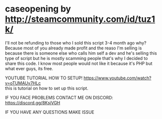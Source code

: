 # caseopening by http://steamcommunity.com/id/tuz1k/ 
I'll not be refunding to those who I sold this script 3-4 month ago why? Because most of you already made profit and the reaso I'm selling is because there is someone 
else who calls him self a dev and he's selling this type of script but he is mostly scamming people that's why I decided to share this code. I know most people 
would not like it because it's PHP but what ever guys, its free.
  
  YOUTUBE TUTORIAL HOW TO SETUP!
  https://www.youtube.com/watch?v=oTUMAUv7HLc  
  this is tutorial on how to set up this script.


IF YOU FACE PROBLEMS CONTACT ME ON DISCORD: https://discord.gg/8KsjVGH

IF YOU HAVE ANY QUESTIONS MAKE  ISSUE

